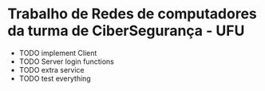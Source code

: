 # Trabalho de Redes de computadores da turma de CiberSegurança - UFU

- TODO implement Client 
- TODO Server login functions 
- TODO extra service
- TODO test everything